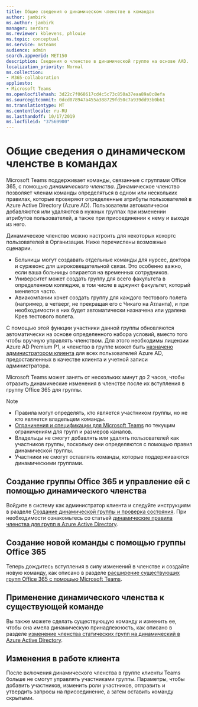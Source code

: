 ```yaml
---
title: Общие сведения о динамическом членстве в командах
author: jambirk
ms.author: jambirk
manager: serdars
ms.reviewer: kblevens, phlouie
ms.topic: conceptual
ms.service: msteams
audience: admin
search.appverid: MET150
description: Сведения о членстве в динамической группе на основе AAD.
localization_priority: Normal
ms.collection:
- M365-collaboration
appliesto:
- Microsoft Teams
ms.openlocfilehash: 3d22c7f068617cd4c5c73c850a37eaa89a0c8efa
ms.sourcegitcommit: 0dcd078947a455a388729fd50c7a939dd93b0b61
ms.translationtype: MT
ms.contentlocale: ru-RU
ms.lasthandoff: 10/17/2019
ms.locfileid: "37569900"
---
```

# <a name="overview-of-dynamic-membership-for-teams"></a>Общие сведения о динамическом членстве в командах

Microsoft Teams поддерживает команды, связанные с группами Office 365, с помощью *динамического членства*. Динамическое членство позволяет членам команды определяться в одном или нескольких правилах, которые проверяют определенные атрибуты пользователей в Azure Active Directory (Azure AD). Пользователи автоматически добавляются или удаляются в нужных группах при изменении атрибутов пользователей, а также при присоединении к нему и выходе из него.

Динамическое членство можно настроить для некоторых кохортс пользователей в Организации. Ниже перечислены возможные сценарии.
- Больницы могут создавать отдельные команды для нурсес, доктора и суржеонс для широковещательной связи. Это особенно важно, если ваша больницы опирается на временных сотрудников.
- Университет может создать группу для всего факультета в определенном колледже, в том числе в аджункт факультет, который меняется часто.
- Авиакомпании хочет создать группу для каждого тестового полета (например, в четверг, не прекращая его с Чикаго на Атланта), и при необходимости в них будет автоматически назначена или удалена Крев тестового полета.

С помощью этой функции участники данной группы обновляются автоматически на основе определенного набора условий, вместо того чтобы вручную управлять членством. Для этого необходимы лицензии Azure AD Premium P1, и членство в группе может быть [назначено администратором клиента](https://docs.microsoft.com/azure/active-directory/users-groups-roles/groups-dynamic-membership) для всех пользователей Azure AD, предоставленных в качестве клиента и учетной записи администратора.

Microsoft Teams может занять от нескольких минут до 2 часов, чтобы отразить динамические изменения в членстве после их вступления в группу Office 365 для группы.

> [!NOTE]
> - Правила могут определять, кто является участником группы, но не кто является владельцем команды.
> - [Ограничения и спецификации для Microsoft Teams](limits-specifications-teams.md) по текущим ограничениям для групп и размеров каналов.
> - Владельцы не смогут добавлять или удалять пользователей как участников группы, поскольку они определяются с помощью правил динамической группы.
> - Участники не смогут оставлять команды, которые поддерживаются динамическими группами.


## <a name="creating-and-managing-an-office-365-group-with-dynamic-membership"></a>Создание группы Office 365 и управление ей с помощью динамического членства
Войдите в систему как администратор клиента и следуйте инструкциям в разделе [Создание динамической группы и проверка состояния](https://docs.microsoft.com/azure/active-directory/users-groups-roles/groups-create-rule). При необходимости ознакомьтесь со статьей [динамические правила членства для групп в Azure Active Directory](https://docs.microsoft.com/azure/active-directory/users-groups-roles/groups-dynamic-membership).

## <a name="create-a-new-team-with-your-o365-group"></a>Создание новой команды с помощью группы Office 365

Теперь дождитесь вступления в силу изменений в членстве и создайте новую команду, как описано в разделе [расширение существующих групп Office 365 с помощью Microsoft Teams](enhance-office-365-groups.md).

## <a name="apply-dynamic-membership-to-an-existing-team"></a>Применение динамического членства к существующей команде

Вы также можете сделать существующую команду и изменить ее, чтобы она имела динамическую принадлежность, как описано в разделе [изменение членства статических групп на динамический в Azure Active Directory](https://docs.microsoft.com/azure/active-directory/users-groups-roles/groups-change-type).

## <a name="changes-in-client-behavior"></a>Изменения в работе клиента

После включения динамического членства в группе клиенты Teams больше не смогут управлять участниками группы. Параметры, чтобы добавить участников, изменить роли участников, отправить и утвердить запросы на присоединение, а затем оставить команду скрытыми.
